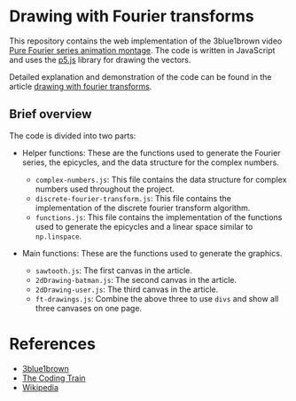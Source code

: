 # **Drawing with Fourier transforms**

This repository contains the web implementation of the 3blue1brown video [Pure Fourier series animation montage](https://www.youtube.com/embed/-qgreAUpPwM?si=gcAV4Bb7tZBcTmfO). The code is written in JavaScript and uses the [p5.js](https://p5js.org/) library for drawing the vectors.


Detailed explanation and demonstration of the code can be found in the article [drawing with fourier transforms](https://ravioli1369.github.io/blog/2023/drawing-with-fourier-transforms/).

## Brief overview

The code is divided into two parts:

- Helper functions: These are the functions used to generate the Fourier series, the epicycles, and the data structure for the complex numbers. 

    * `complex-numbers.js`: This file contains the data structure for complex numbers used throughout the project. 
    * `discrete-fourier-transform.js`: This file contains the implementation of the discrete fourier transform algorithm.
    * `functions.js`: This file contains the implementation of the functions used to generate the epicycles and a linear space similar to `np.linspace`.

- Main functions: These are the functions used to generate the graphics. 

    * `sawtooth.js`: The first canvas in the article.
    * `2dDrawing-batman.js`: The second canvas in the article.
    * `2dDrawing-user.js`: The third canvas in the article.
    * `ft-drawings.js`: Combine the above three to use `divs` and show all three canvases on one page.

# **References**

- [3blue1brown](https://www.youtube.com/watch?v=r6sGWTCMz2k)
- [The Coding Train](https://www.youtube.com/watch?v=Mm2eYfj0SgA)
- [Wikipedia](https://en.wikipedia.org/wiki/Fourier_series)
